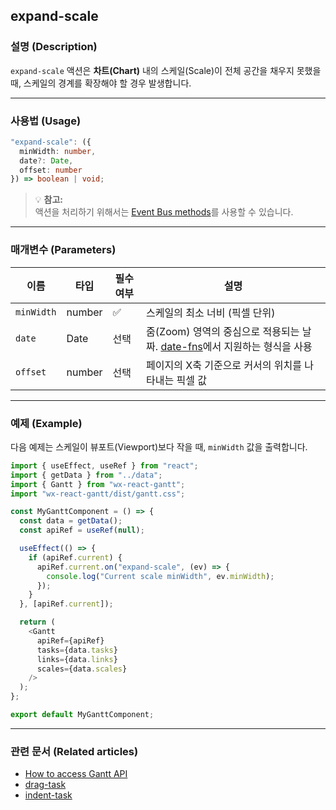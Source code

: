 ## expand-scale

### 설명 (Description)
`expand-scale` 액션은 **차트(Chart)** 내의 스케일(Scale)이 전체 공간을 채우지 못했을 때, 스케일의 경계를 확장해야 할 경우 발생합니다.

---

### 사용법 (Usage)
```typescript
"expand-scale": ({
  minWidth: number,
  date?: Date,
  offset: number
}) => boolean | void;
```

> 💡 **참고:**  
> 액션을 처리하기 위해서는 [Event Bus methods](https://docs.svar.dev/react/gantt/api/overview/methods_overview)를 사용할 수 있습니다.

---

### 매개변수 (Parameters)

| 이름 | 타입 | 필수 여부 | 설명 |
|------|------|------------|------|
| `minWidth` | number | ✅ | 스케일의 최소 너비 (픽셀 단위) |
| `date` | Date | 선택 | 줌(Zoom) 영역의 중심으로 적용되는 날짜. [date-fns](https://date-fns.org/)에서 지원하는 형식을 사용 |
| `offset` | number | 선택 | 페이지의 X축 기준으로 커서의 위치를 나타내는 픽셀 값 |

---

### 예제 (Example)

다음 예제는 스케일이 뷰포트(Viewport)보다 작을 때, `minWidth` 값을 출력합니다.

```javascript
import { useEffect, useRef } from "react";
import { getData } from "../data";
import { Gantt } from "wx-react-gantt";
import "wx-react-gantt/dist/gantt.css";

const MyGanttComponent = () => {
  const data = getData();
  const apiRef = useRef(null);

  useEffect(() => {
    if (apiRef.current) {
      apiRef.current.on("expand-scale", (ev) => {
        console.log("Current scale minWidth", ev.minWidth);
      });
    }
  }, [apiRef.current]);

  return (
    <Gantt
      apiRef={apiRef}
      tasks={data.tasks}
      links={data.links}
      scales={data.scales}
    />
  );
};

export default MyGanttComponent;
```

---

### 관련 문서 (Related articles)
- [How to access Gantt API](https://docs.svar.dev/react/gantt/api/how_to_access_api)  
- [drag-task](https://docs.svar.dev/react/gantt/api/actions/drag-task)  
- [indent-task](https://docs.svar.dev/react/gantt/api/actions/indent-task)  

